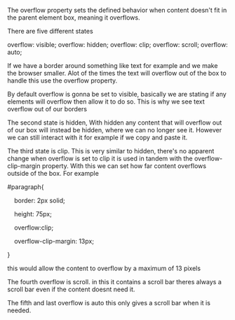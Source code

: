 
The overflow property sets the defined behavior when content doesn't fit in the parent element box, meaning it overflows.

There are five different states


overflow: visible;
overflow: hidden;
overflow: clip;
overflow: scroll;
overflow: auto;


If we have a border around something like text for example and we make the browser smaller. Alot of the times the text will overflow out of the box to handle this use the overflow property.


By default overflow is gonna be set to visible, basically we are stating if any elements will overflow then allow it to do so. This is why we see text overflow out of our borders


The second state is hidden, With hidden any content that will overflow out of our box will instead be hidden, where we can no longer see it.  However we can still interact with it for example if we copy and paste it. 




The third state is clip. This is very similar to hidden, there's no apparent change when overflow is set to clip it is used in tandem with the overflow-clip-margin property. With this we can set how far content overflows outside of the box. For example


#paragraph{

    border: 2px solid;

    height: 75px;

    overflow:clip;

    overflow-clip-margin: 13px;

  

}

this would allow the content to overflow by a maximum of 13 pixels 



The fourth overflow is scroll. in this it contains a scroll bar theres always a scroll bar even if the content doesnt need it.





The fifth and last overflow is auto this only gives a scroll bar when it is needed. 